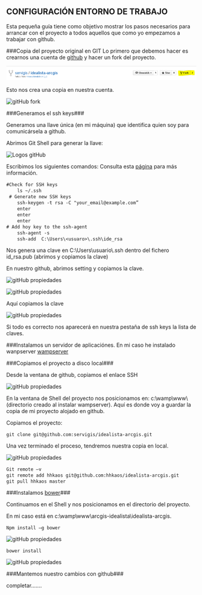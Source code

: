 ## CONFIGURACIÓN ENTORNO DE TRABAJO ##


Esta pequeña guía tiene como objetivo mostrar los pasos necesarios para arrancar con el proyecto a todos aquellos que como yo empezamos a trabajar con github.



###Copia del proyecto original en GIT 
Lo primero que debemos hacer es crearnos una cuenta de [github](https://github.com/) y hacer un fork del proyecto.

 	
![gitHub fork](images/git_fork.png)


Esto nos crea una copia en nuestra cuenta.

![gitHub fork](../images/git_copia.png)

###Generamos el ssh keys###

Generamos una llave única (en mi máquina) que identifica quien soy  para comunicársela a github. 

Abrimos Git Shell para generar la llave:

![Logos gitHub](../images/logos_gitHub.png)

Escribimos los siguientes comandos: Consulta esta [página](https://help.github.com/articles/generating-ssh-keys/#platform-windows) para más información.

    #Check for SSH keys	
    	ls ~/.ssh
     # Generate new SSH keys
    	ssh-keygen -t rsa -C "your_email@example.com”
    	enter
    	enter
    	enter
    # Add hoy key to the ssh-agent
    	ssh-agent -s
    	ssh-add  C:\Users\<usuaro>\.ssh\ide_rsa

Nos genera una clave en C:\Users\usuario\\.ssh dentro del fichero id_rsa.pub (abrimos y copiamos la clave)

En nuestro github, abrimos setting y copiamos la clave.

![gitHub propiedades](../images/git_img1.png)

![gitHub propiedades](../images/git_img2.png)

Aquí copiamos la clave

![gitHub propiedades](../images/git_img3.png)

Si todo es correcto nos aparecerá en nuestra pestaña de ssh keys la lista de claves.


###Instalamos un servidor de aplicaciónes. 
En mi caso he instalado wanpserver [wampserver](http://www.wampserver.com/)



###Copiamos el proyecto a disco local###

Desde la ventana de github, copiamos el enlace SSH

![gitHub propiedades](../images/git_img4.png)

En la ventana de Shell del proyecto nos posicionamos en: c:\wamp\www\ (directorio creado al instalar wampserver). Aquí es donde voy a guardar la copia de mi proyecto alojado en github.
 
Copiamos el proyecto: 

	git clone git@github.com:servigis/idealista-arcgis.git

Una vez terminado el proceso, tendremos nuestra copia en local.

![gitHub propiedades](../images/git_img5.png)


    Git remote –v
    git remote add hhkaos git@github.com:hhkaos/idealista-arcgis.git
    git pull hhkaos master



###Instalamos [bower](http://bower.io/)###

Continuamos en el Shell y nos posicionamos en el directorio del proyecto. 

En mi caso está en c:\wamp\www\arcgis-idealista\idealista-arcgis.


    Npm install –g bower 
![gitHub propiedades](../images/git_img6.png)

    bower install 
![gitHub propiedades](../images/git_img7.png)

###Mantemos nuestro cambios con github###

completar.......
